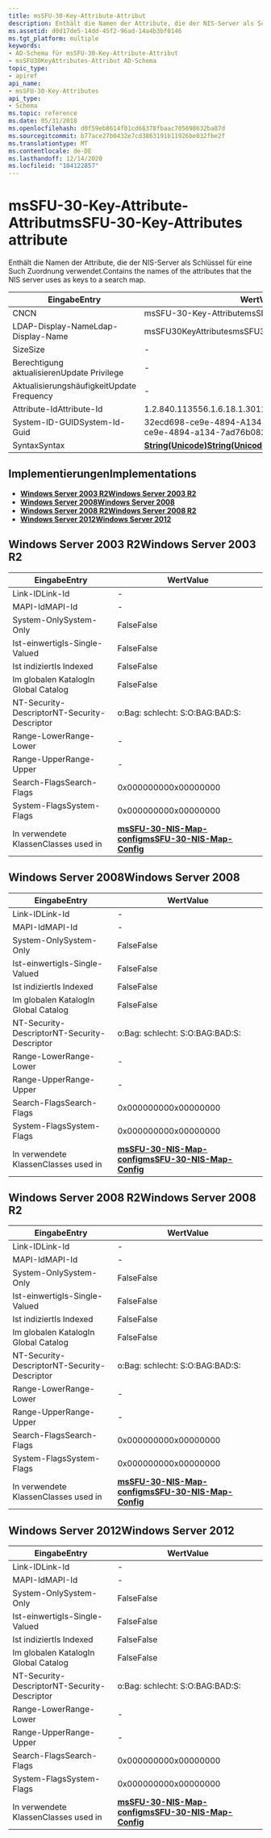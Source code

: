 ```yaml
---
title: msSFU-30-Key-Attribute-Attribut
description: Enthält die Namen der Attribute, die der NIS-Server als Schlüssel für eine Such Zuordnung verwendet.
ms.assetid: d0d17de5-14dd-45f2-96ad-14a4b3bf0146
ms.tgt_platform: multiple
keywords:
- AD-Schema für msSFU-30-Key-Attribute-Attribut
- msSFU30KeyAttributes-Attribut AD-Schema
topic_type:
- apiref
api_name:
- msSFU-30-Key-Attributes
api_type:
- Schema
ms.topic: reference
ms.date: 05/31/2018
ms.openlocfilehash: d0f59eb8614f01cd66378fbaac705698632ba87d
ms.sourcegitcommit: b77ace27b0432e7cd3863191b11926be032fbe2f
ms.translationtype: MT
ms.contentlocale: de-DE
ms.lasthandoff: 12/14/2020
ms.locfileid: "104122857"
---
```

# <a name="mssfu-30-key-attributes-attribute"></a><span data-ttu-id="a7d41-105">msSFU-30-Key-Attribute-Attribut</span><span class="sxs-lookup"><span data-stu-id="a7d41-105">msSFU-30-Key-Attributes attribute</span></span>

<span data-ttu-id="a7d41-106">Enthält die Namen der Attribute, die der NIS-Server als Schlüssel für eine Such Zuordnung verwendet.</span><span class="sxs-lookup"><span data-stu-id="a7d41-106">Contains the names of the attributes that the NIS server uses as keys to a search map.</span></span>



| <span data-ttu-id="a7d41-107">Eingabe</span><span class="sxs-lookup"><span data-stu-id="a7d41-107">Entry</span></span> | <span data-ttu-id="a7d41-108">Wert</span><span class="sxs-lookup"><span data-stu-id="a7d41-108">Value</span></span> |
|-------------------|---------------------------------------------|
| <span data-ttu-id="a7d41-109">CN</span><span class="sxs-lookup"><span data-stu-id="a7d41-109">CN</span></span>                | <span data-ttu-id="a7d41-110">msSFU-30-Key-Attribute</span><span class="sxs-lookup"><span data-stu-id="a7d41-110">msSFU-30-Key-Attributes</span></span>                     |
| <span data-ttu-id="a7d41-111">LDAP-Display-Name</span><span class="sxs-lookup"><span data-stu-id="a7d41-111">Ldap-Display-Name</span></span> | <span data-ttu-id="a7d41-112">msSFU30KeyAttributes</span><span class="sxs-lookup"><span data-stu-id="a7d41-112">msSFU30KeyAttributes</span></span>                        |
| <span data-ttu-id="a7d41-113">Size</span><span class="sxs-lookup"><span data-stu-id="a7d41-113">Size</span></span>              | \-                                          |
| <span data-ttu-id="a7d41-114">Berechtigung aktualisieren</span><span class="sxs-lookup"><span data-stu-id="a7d41-114">Update Privilege</span></span>  | \-                                          |
| <span data-ttu-id="a7d41-115">Aktualisierungshäufigkeit</span><span class="sxs-lookup"><span data-stu-id="a7d41-115">Update Frequency</span></span>  | \-                                          |
| <span data-ttu-id="a7d41-116">Attribute-Id</span><span class="sxs-lookup"><span data-stu-id="a7d41-116">Attribute-Id</span></span>      | <span data-ttu-id="a7d41-117">1.2.840.113556.1.6.18.1.301</span><span class="sxs-lookup"><span data-stu-id="a7d41-117">1.2.840.113556.1.6.18.1.301</span></span>                 |
| <span data-ttu-id="a7d41-118">System-ID-GUID</span><span class="sxs-lookup"><span data-stu-id="a7d41-118">System-Id-Guid</span></span>    | <span data-ttu-id="a7d41-119">32ecd698-ce9e-4894-A134-7ad76b082e83</span><span class="sxs-lookup"><span data-stu-id="a7d41-119">32ecd698-ce9e-4894-a134-7ad76b082e83</span></span>        |
| <span data-ttu-id="a7d41-120">Syntax</span><span class="sxs-lookup"><span data-stu-id="a7d41-120">Syntax</span></span>            | [<span data-ttu-id="a7d41-121">**String(Unicode)**</span><span class="sxs-lookup"><span data-stu-id="a7d41-121">**String(Unicode)**</span></span>](s-string-unicode.md) |



## <a name="implementations"></a><span data-ttu-id="a7d41-122">Implementierungen</span><span class="sxs-lookup"><span data-stu-id="a7d41-122">Implementations</span></span>

-   [<span data-ttu-id="a7d41-123">**Windows Server 2003 R2**</span><span class="sxs-lookup"><span data-stu-id="a7d41-123">**Windows Server 2003 R2**</span></span>](#windows-server-2003-r2)
-   [<span data-ttu-id="a7d41-124">**Windows Server 2008**</span><span class="sxs-lookup"><span data-stu-id="a7d41-124">**Windows Server 2008**</span></span>](#windows-server-2008)
-   [<span data-ttu-id="a7d41-125">**Windows Server 2008 R2**</span><span class="sxs-lookup"><span data-stu-id="a7d41-125">**Windows Server 2008 R2**</span></span>](#windows-server-2008-r2)
-   [<span data-ttu-id="a7d41-126">**Windows Server 2012**</span><span class="sxs-lookup"><span data-stu-id="a7d41-126">**Windows Server 2012**</span></span>](#windows-server-2012)

## <a name="windows-server-2003-r2"></a><span data-ttu-id="a7d41-127">Windows Server 2003 R2</span><span class="sxs-lookup"><span data-stu-id="a7d41-127">Windows Server 2003 R2</span></span>



| <span data-ttu-id="a7d41-128">Eingabe</span><span class="sxs-lookup"><span data-stu-id="a7d41-128">Entry</span></span> | <span data-ttu-id="a7d41-129">Wert</span><span class="sxs-lookup"><span data-stu-id="a7d41-129">Value</span></span> |
|------------------------|---------------------------------------------------------------------|
| <span data-ttu-id="a7d41-130">Link-ID</span><span class="sxs-lookup"><span data-stu-id="a7d41-130">Link-Id</span></span>                | \-                                                                  |
| <span data-ttu-id="a7d41-131">MAPI-Id</span><span class="sxs-lookup"><span data-stu-id="a7d41-131">MAPI-Id</span></span>                | \-                                                                  |
| <span data-ttu-id="a7d41-132">System-Only</span><span class="sxs-lookup"><span data-stu-id="a7d41-132">System-Only</span></span>            | <span data-ttu-id="a7d41-133">False</span><span class="sxs-lookup"><span data-stu-id="a7d41-133">False</span></span>                                                               |
| <span data-ttu-id="a7d41-134">Ist-einwertig</span><span class="sxs-lookup"><span data-stu-id="a7d41-134">Is-Single-Valued</span></span>       | <span data-ttu-id="a7d41-135">False</span><span class="sxs-lookup"><span data-stu-id="a7d41-135">False</span></span>                                                               |
| <span data-ttu-id="a7d41-136">Ist indiziert</span><span class="sxs-lookup"><span data-stu-id="a7d41-136">Is Indexed</span></span>             | <span data-ttu-id="a7d41-137">False</span><span class="sxs-lookup"><span data-stu-id="a7d41-137">False</span></span>                                                               |
| <span data-ttu-id="a7d41-138">Im globalen Katalog</span><span class="sxs-lookup"><span data-stu-id="a7d41-138">In Global Catalog</span></span>      | <span data-ttu-id="a7d41-139">False</span><span class="sxs-lookup"><span data-stu-id="a7d41-139">False</span></span>                                                               |
| <span data-ttu-id="a7d41-140">NT-Security-Descriptor</span><span class="sxs-lookup"><span data-stu-id="a7d41-140">NT-Security-Descriptor</span></span> | <span data-ttu-id="a7d41-141">o:Bag: schlecht: S:</span><span class="sxs-lookup"><span data-stu-id="a7d41-141">O:BAG:BAD:S:</span></span>                                                        |
| <span data-ttu-id="a7d41-142">Range-Lower</span><span class="sxs-lookup"><span data-stu-id="a7d41-142">Range-Lower</span></span>            | \-                                                                  |
| <span data-ttu-id="a7d41-143">Range-Upper</span><span class="sxs-lookup"><span data-stu-id="a7d41-143">Range-Upper</span></span>            | \-                                                                  |
| <span data-ttu-id="a7d41-144">Search-Flags</span><span class="sxs-lookup"><span data-stu-id="a7d41-144">Search-Flags</span></span>           | <span data-ttu-id="a7d41-145">0x00000000</span><span class="sxs-lookup"><span data-stu-id="a7d41-145">0x00000000</span></span>                                                          |
| <span data-ttu-id="a7d41-146">System-Flags</span><span class="sxs-lookup"><span data-stu-id="a7d41-146">System-Flags</span></span>           | <span data-ttu-id="a7d41-147">0x00000000</span><span class="sxs-lookup"><span data-stu-id="a7d41-147">0x00000000</span></span>                                                          |
| <span data-ttu-id="a7d41-148">In verwendete Klassen</span><span class="sxs-lookup"><span data-stu-id="a7d41-148">Classes used in</span></span>        | [<span data-ttu-id="a7d41-149">**msSFU-30-NIS-Map-config**</span><span class="sxs-lookup"><span data-stu-id="a7d41-149">**msSFU-30-NIS-Map-Config**</span></span>](c-mssfu30nismapconfig.md)<br/> |



## <a name="windows-server-2008"></a><span data-ttu-id="a7d41-150">Windows Server 2008</span><span class="sxs-lookup"><span data-stu-id="a7d41-150">Windows Server 2008</span></span>



| <span data-ttu-id="a7d41-151">Eingabe</span><span class="sxs-lookup"><span data-stu-id="a7d41-151">Entry</span></span> | <span data-ttu-id="a7d41-152">Wert</span><span class="sxs-lookup"><span data-stu-id="a7d41-152">Value</span></span> |
|------------------------|---------------------------------------------------------------------|
| <span data-ttu-id="a7d41-153">Link-ID</span><span class="sxs-lookup"><span data-stu-id="a7d41-153">Link-Id</span></span>                | \-                                                                  |
| <span data-ttu-id="a7d41-154">MAPI-Id</span><span class="sxs-lookup"><span data-stu-id="a7d41-154">MAPI-Id</span></span>                | \-                                                                  |
| <span data-ttu-id="a7d41-155">System-Only</span><span class="sxs-lookup"><span data-stu-id="a7d41-155">System-Only</span></span>            | <span data-ttu-id="a7d41-156">False</span><span class="sxs-lookup"><span data-stu-id="a7d41-156">False</span></span>                                                               |
| <span data-ttu-id="a7d41-157">Ist-einwertig</span><span class="sxs-lookup"><span data-stu-id="a7d41-157">Is-Single-Valued</span></span>       | <span data-ttu-id="a7d41-158">False</span><span class="sxs-lookup"><span data-stu-id="a7d41-158">False</span></span>                                                               |
| <span data-ttu-id="a7d41-159">Ist indiziert</span><span class="sxs-lookup"><span data-stu-id="a7d41-159">Is Indexed</span></span>             | <span data-ttu-id="a7d41-160">False</span><span class="sxs-lookup"><span data-stu-id="a7d41-160">False</span></span>                                                               |
| <span data-ttu-id="a7d41-161">Im globalen Katalog</span><span class="sxs-lookup"><span data-stu-id="a7d41-161">In Global Catalog</span></span>      | <span data-ttu-id="a7d41-162">False</span><span class="sxs-lookup"><span data-stu-id="a7d41-162">False</span></span>                                                               |
| <span data-ttu-id="a7d41-163">NT-Security-Descriptor</span><span class="sxs-lookup"><span data-stu-id="a7d41-163">NT-Security-Descriptor</span></span> | <span data-ttu-id="a7d41-164">o:Bag: schlecht: S:</span><span class="sxs-lookup"><span data-stu-id="a7d41-164">O:BAG:BAD:S:</span></span>                                                        |
| <span data-ttu-id="a7d41-165">Range-Lower</span><span class="sxs-lookup"><span data-stu-id="a7d41-165">Range-Lower</span></span>            | \-                                                                  |
| <span data-ttu-id="a7d41-166">Range-Upper</span><span class="sxs-lookup"><span data-stu-id="a7d41-166">Range-Upper</span></span>            | \-                                                                  |
| <span data-ttu-id="a7d41-167">Search-Flags</span><span class="sxs-lookup"><span data-stu-id="a7d41-167">Search-Flags</span></span>           | <span data-ttu-id="a7d41-168">0x00000000</span><span class="sxs-lookup"><span data-stu-id="a7d41-168">0x00000000</span></span>                                                          |
| <span data-ttu-id="a7d41-169">System-Flags</span><span class="sxs-lookup"><span data-stu-id="a7d41-169">System-Flags</span></span>           | <span data-ttu-id="a7d41-170">0x00000000</span><span class="sxs-lookup"><span data-stu-id="a7d41-170">0x00000000</span></span>                                                          |
| <span data-ttu-id="a7d41-171">In verwendete Klassen</span><span class="sxs-lookup"><span data-stu-id="a7d41-171">Classes used in</span></span>        | [<span data-ttu-id="a7d41-172">**msSFU-30-NIS-Map-config**</span><span class="sxs-lookup"><span data-stu-id="a7d41-172">**msSFU-30-NIS-Map-Config**</span></span>](c-mssfu30nismapconfig.md)<br/> |



## <a name="windows-server-2008-r2"></a><span data-ttu-id="a7d41-173">Windows Server 2008 R2</span><span class="sxs-lookup"><span data-stu-id="a7d41-173">Windows Server 2008 R2</span></span>



| <span data-ttu-id="a7d41-174">Eingabe</span><span class="sxs-lookup"><span data-stu-id="a7d41-174">Entry</span></span> | <span data-ttu-id="a7d41-175">Wert</span><span class="sxs-lookup"><span data-stu-id="a7d41-175">Value</span></span> |
|------------------------|---------------------------------------------------------------------|
| <span data-ttu-id="a7d41-176">Link-ID</span><span class="sxs-lookup"><span data-stu-id="a7d41-176">Link-Id</span></span>                | \-                                                                  |
| <span data-ttu-id="a7d41-177">MAPI-Id</span><span class="sxs-lookup"><span data-stu-id="a7d41-177">MAPI-Id</span></span>                | \-                                                                  |
| <span data-ttu-id="a7d41-178">System-Only</span><span class="sxs-lookup"><span data-stu-id="a7d41-178">System-Only</span></span>            | <span data-ttu-id="a7d41-179">False</span><span class="sxs-lookup"><span data-stu-id="a7d41-179">False</span></span>                                                               |
| <span data-ttu-id="a7d41-180">Ist-einwertig</span><span class="sxs-lookup"><span data-stu-id="a7d41-180">Is-Single-Valued</span></span>       | <span data-ttu-id="a7d41-181">False</span><span class="sxs-lookup"><span data-stu-id="a7d41-181">False</span></span>                                                               |
| <span data-ttu-id="a7d41-182">Ist indiziert</span><span class="sxs-lookup"><span data-stu-id="a7d41-182">Is Indexed</span></span>             | <span data-ttu-id="a7d41-183">False</span><span class="sxs-lookup"><span data-stu-id="a7d41-183">False</span></span>                                                               |
| <span data-ttu-id="a7d41-184">Im globalen Katalog</span><span class="sxs-lookup"><span data-stu-id="a7d41-184">In Global Catalog</span></span>      | <span data-ttu-id="a7d41-185">False</span><span class="sxs-lookup"><span data-stu-id="a7d41-185">False</span></span>                                                               |
| <span data-ttu-id="a7d41-186">NT-Security-Descriptor</span><span class="sxs-lookup"><span data-stu-id="a7d41-186">NT-Security-Descriptor</span></span> | <span data-ttu-id="a7d41-187">o:Bag: schlecht: S:</span><span class="sxs-lookup"><span data-stu-id="a7d41-187">O:BAG:BAD:S:</span></span>                                                        |
| <span data-ttu-id="a7d41-188">Range-Lower</span><span class="sxs-lookup"><span data-stu-id="a7d41-188">Range-Lower</span></span>            | \-                                                                  |
| <span data-ttu-id="a7d41-189">Range-Upper</span><span class="sxs-lookup"><span data-stu-id="a7d41-189">Range-Upper</span></span>            | \-                                                                  |
| <span data-ttu-id="a7d41-190">Search-Flags</span><span class="sxs-lookup"><span data-stu-id="a7d41-190">Search-Flags</span></span>           | <span data-ttu-id="a7d41-191">0x00000000</span><span class="sxs-lookup"><span data-stu-id="a7d41-191">0x00000000</span></span>                                                          |
| <span data-ttu-id="a7d41-192">System-Flags</span><span class="sxs-lookup"><span data-stu-id="a7d41-192">System-Flags</span></span>           | <span data-ttu-id="a7d41-193">0x00000000</span><span class="sxs-lookup"><span data-stu-id="a7d41-193">0x00000000</span></span>                                                          |
| <span data-ttu-id="a7d41-194">In verwendete Klassen</span><span class="sxs-lookup"><span data-stu-id="a7d41-194">Classes used in</span></span>        | [<span data-ttu-id="a7d41-195">**msSFU-30-NIS-Map-config**</span><span class="sxs-lookup"><span data-stu-id="a7d41-195">**msSFU-30-NIS-Map-Config**</span></span>](c-mssfu30nismapconfig.md)<br/> |



## <a name="windows-server-2012"></a><span data-ttu-id="a7d41-196">Windows Server 2012</span><span class="sxs-lookup"><span data-stu-id="a7d41-196">Windows Server 2012</span></span>



| <span data-ttu-id="a7d41-197">Eingabe</span><span class="sxs-lookup"><span data-stu-id="a7d41-197">Entry</span></span> | <span data-ttu-id="a7d41-198">Wert</span><span class="sxs-lookup"><span data-stu-id="a7d41-198">Value</span></span> |
|------------------------|---------------------------------------------------------------------|
| <span data-ttu-id="a7d41-199">Link-ID</span><span class="sxs-lookup"><span data-stu-id="a7d41-199">Link-Id</span></span>                | \-                                                                  |
| <span data-ttu-id="a7d41-200">MAPI-Id</span><span class="sxs-lookup"><span data-stu-id="a7d41-200">MAPI-Id</span></span>                | \-                                                                  |
| <span data-ttu-id="a7d41-201">System-Only</span><span class="sxs-lookup"><span data-stu-id="a7d41-201">System-Only</span></span>            | <span data-ttu-id="a7d41-202">False</span><span class="sxs-lookup"><span data-stu-id="a7d41-202">False</span></span>                                                               |
| <span data-ttu-id="a7d41-203">Ist-einwertig</span><span class="sxs-lookup"><span data-stu-id="a7d41-203">Is-Single-Valued</span></span>       | <span data-ttu-id="a7d41-204">False</span><span class="sxs-lookup"><span data-stu-id="a7d41-204">False</span></span>                                                               |
| <span data-ttu-id="a7d41-205">Ist indiziert</span><span class="sxs-lookup"><span data-stu-id="a7d41-205">Is Indexed</span></span>             | <span data-ttu-id="a7d41-206">False</span><span class="sxs-lookup"><span data-stu-id="a7d41-206">False</span></span>                                                               |
| <span data-ttu-id="a7d41-207">Im globalen Katalog</span><span class="sxs-lookup"><span data-stu-id="a7d41-207">In Global Catalog</span></span>      | <span data-ttu-id="a7d41-208">False</span><span class="sxs-lookup"><span data-stu-id="a7d41-208">False</span></span>                                                               |
| <span data-ttu-id="a7d41-209">NT-Security-Descriptor</span><span class="sxs-lookup"><span data-stu-id="a7d41-209">NT-Security-Descriptor</span></span> | <span data-ttu-id="a7d41-210">o:Bag: schlecht: S:</span><span class="sxs-lookup"><span data-stu-id="a7d41-210">O:BAG:BAD:S:</span></span>                                                        |
| <span data-ttu-id="a7d41-211">Range-Lower</span><span class="sxs-lookup"><span data-stu-id="a7d41-211">Range-Lower</span></span>            | \-                                                                  |
| <span data-ttu-id="a7d41-212">Range-Upper</span><span class="sxs-lookup"><span data-stu-id="a7d41-212">Range-Upper</span></span>            | \-                                                                  |
| <span data-ttu-id="a7d41-213">Search-Flags</span><span class="sxs-lookup"><span data-stu-id="a7d41-213">Search-Flags</span></span>           | <span data-ttu-id="a7d41-214">0x00000000</span><span class="sxs-lookup"><span data-stu-id="a7d41-214">0x00000000</span></span>                                                          |
| <span data-ttu-id="a7d41-215">System-Flags</span><span class="sxs-lookup"><span data-stu-id="a7d41-215">System-Flags</span></span>           | <span data-ttu-id="a7d41-216">0x00000000</span><span class="sxs-lookup"><span data-stu-id="a7d41-216">0x00000000</span></span>                                                          |
| <span data-ttu-id="a7d41-217">In verwendete Klassen</span><span class="sxs-lookup"><span data-stu-id="a7d41-217">Classes used in</span></span>        | [<span data-ttu-id="a7d41-218">**msSFU-30-NIS-Map-config**</span><span class="sxs-lookup"><span data-stu-id="a7d41-218">**msSFU-30-NIS-Map-Config**</span></span>](c-mssfu30nismapconfig.md)<br/> |



 

 





